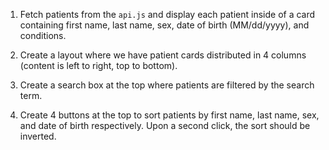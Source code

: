 1. Fetch patients from the `api.js` and display each patient inside of a card containing first name, last name, sex, date of birth (MM/dd/yyyy), and conditions.

2. Create a layout where we have patient cards distributed in 4 columns (content is left to right, top to bottom).

3. Create a search box at the top where patients are filtered by the search term.

4. Create 4 buttons at the top to sort patients by first name, last name, sex, and date of birth respectively. Upon a second click, the sort should be inverted.
